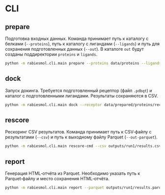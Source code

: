 # CLI

## prepare

Подготовка входных данных. Команда принимает путь к каталогу с белками (`--proteins`), путь к каталогу с лигандами (`--ligands`) и путь для сохранения подготовленных данных (`--out`). В каталоге `out` будут созданы поддиректории `proteins` и `ligands`.

```bash
python -m rabiesmol.cli.main prepare --proteins data/proteins --ligands data/ligands --out data/prepared
```

## dock

Запуск докинга. Требуется подготовленный рецептор (файл `.pdbqt`) и каталог с подготовленными лигандами. Результаты сохраняются в CSV.

```bash
python -m rabiesmol.cli.main dock --receptor data/prepared/proteins/receptor.pdbqt --ligands data/prepared/ligands --out outputs/run1 [--engine vina|smina]
```

## rescore

Рескоринг CSV результатов. Команда принимает путь к CSV‑файлу с результатами (`--csv`) и путь к выходному файлу Parquet (`--out-parquet`).

```bash
python -m rabiesmol.cli.main rescore-cmd --csv outputs/run1/results.csv --out-parquet outputs/run1/results.parquet
```

## report

Генерация HTML‑отчёта из Parquet. Необходимо указать путь к Parquet‑файлу и место сохранения HTML‑отчёта.

```bash
python -m rabiesmol.cli.main report --parquet outputs/run1/results.parquet --out reports/report.html
```
